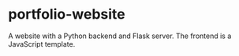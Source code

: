 # portfolio-website
A website with a Python backend and Flask server. The frontend is a JavaScript template.
